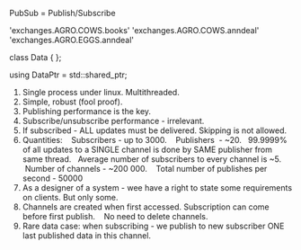 PubSub = Publish/Subscribe

'exchanges.AGRO.COWS.books'
'exchanges.AGRO.COWS.anndeal'
'exchanges.AGRO.EGGS.anndeal'

class Data
{
};

using DataPtr = std::shared_ptr<Data>;

1. Single process under linux. Multithreaded.
2. Simple, robust (fool proof).
3. Publishing performance is the key.
4. Subscribe/unsubscribe performance - irrelevant.
5. If subscribed - ALL updates must be delivered. Skipping is not allowed.
6. Quantities:
   Subscribers - up to 3000.
   Publishers  - ~20.
  99.9999% of all updates to a SINGLE channel is done by SAME publisher from same thread.
  Average number of subscribers to every channel is ~5.
   Number of channels - ~200 000.
   Total number of publishes per second - 50000
7. As a designer of a system - wee have a right to state some requirements on clients. But only some.
8. Channels are created when first accessed. Subscription can come before first publish.
   No need to delete channels.
10. Rare data case: when subscribing - we publish to new subscriber ONE last published data in this channel.

